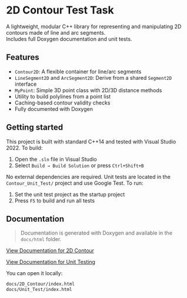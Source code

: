 # 2D Contour Test Task

A lightweight, modular C++ library for representing and manipulating 2D contours made of line and arc segments.  
Includes full Doxygen documentation and unit tests.

## Features

- `Contour2D`: A flexible container for line/arc segments
- `LineSegment2D` and `ArcSegment2D`: Derive from a shared `Segment2D` interface
- `MyPoint`: Simple 3D point class with 2D/3D distance methods
- Utility to build polylines from a point list
- Caching-based contour validity checks
- Fully documented with Doxygen

## Getting started
This project is built with standard C++14 and tested with Visual Studio 2022.
To build:

1. Open the `.sln` file in Visual Studio
2. Select `Build → Build Solution` or press `Ctrl+Shift+B`

No external dependencies are required.
Unit tests are located in the `Contour_Unit_Test/` project and use Google Test.
To run:

1. Set the unit test project as the startup project
2. Press `F5` to build and run all tests


## Documentation

> Documentation is generated with Doxygen and available in the `docs/html` folder.

[View Documentation for 2D Contour](https://legustaf.github.io/test_task/2D_Contour/)

[View Documentation for Unit Testing](https://legustaf.github.io/test_task/Unit_Test/)
 
You can open it locally:
```sh
docs/2D_Contour/index.html
docs/Unit_Test/index.html
